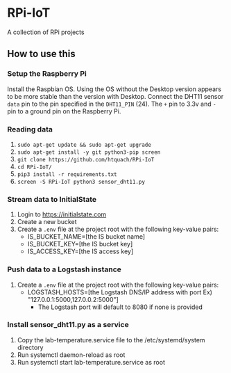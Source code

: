 # RPi-IoT
A collection of RPi projects

## How to use this

### Setup the Raspberry Pi
Install the Raspbian OS.  Using the OS without the Desktop version appears to be more stable than the version with Desktop. Connect the DHT11 sensor `data` pin to the pin specified in the `DHT11_PIN` (24).  The `+` pin to 3.3v and `-` pin to a ground pin on the Raspberry Pi.


### Reading data 
1. `sudo apt-get update && sudo apt-get upgrade`
2. `sudo apt-get install -y git python3-pip screen`
3. `git clone https://github.com/htquach/RPi-IoT`
4. `cd RPi-IoT/`
5. `pip3 install -r requirements.txt`
6. `screen -S RPi-IoT python3 sensor_dht11.py`

### Stream data to InitialState
1. Login to https://initialstate.com
2. Create a new bucket
3. Create a `.env` file at the project root with the following key-value pairs:
   * IS_BUCKET_NAME=[the IS bucket name]
   * IS_BUCKET_KEY=[the IS bucket key]
   * IS_ACCESS_KEY=[the IS access key]

### Push data to a Logstash instance
1. Create a `.env` file at the project root with the following key-value pairs:
   * LOGSTASH_HOSTS=[the Logstash DNS/IP address with port Ex) "127.0.0.1:5000,127.0.0.2:5000"]
      * The Logstash port will default to 8080 if none is provided

### Install sensor_dht11.py as a service
1. Copy the lab-temperature.service file to the /etc/systemd/system directory
2. Run systemctl daemon-reload as root
3. Run systemctl start lab-temperature.service as root
